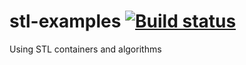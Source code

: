 # stl-examples [![Build status](https://travis-ci.org/JIghtuse/stl-examples.png?branch=master)](https://travis-ci.org/JIghtuse/stl-examples)

Using STL containers and algorithms
